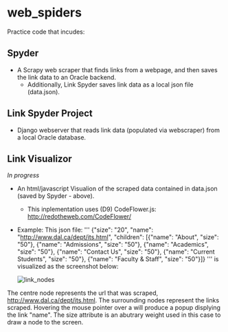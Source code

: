 web_spiders
===========

Practice code that incudes:

Spyder
------
- A Scrapy web scraper that finds links from a webpage, and then saves the link data to an Oracle backend.
  - Additionally, Link Spyder saves link data as a local json file (data.json).


Link Spyder Project
-------------------
- Django webserver that reads link data (populated via webscraper) from a local Oracle database.


Link Visualizor
---------------

*In progress*

- An html/javascript Visualion of the scraped data contained in data.json (saved by Spyder - above). 
  - This inplementation uses (D9) CodeFlower.js: http://redotheweb.com/CodeFlower/
  
- Example:
     This json file:
'''
{"size": "20", "name": "http://www.dal.ca/dept/its.html",
    "children": [{"name": "About", "size": "50"},
                 {"name": "Admissions", "size": "50"},
                 {"name": "Academics", "size": "50"},
                 {"name": "Contact Us", "size": "50"}, {"name": "Current Students", "size": "50"},
                 {"name": "Faculty & Staff", "size": "50"}]}
'''
    is visualized as the screenshot below:

  ![link_nodes](https://cloud.githubusercontent.com/assets/2049888/4366866/9bc95cd0-42c7-11e4-88a3-e272e4d5335a.png)


The centre node represents the url that was scraped,    http://www.dal.ca/dept/its.html. The surrounding nodes represent the links scraped. Hovering the mouse pointer over a will produce a popup displying the link "name". The size attribute is an abutrary weight used in this case to draw a node to the screen.



